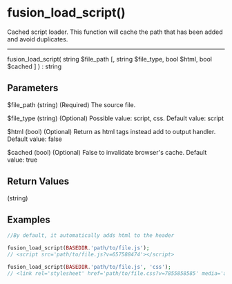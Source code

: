 # fusion_load_script()

Cached script loader. This function will cache the path that has been added and avoid duplicates.

---

fusion_load_script( string $file_path [, string $file_type, bool $html, bool $cached ] ) : string

## Parameters

$file_path (string) (Required) The source file.

$file_type (string) (Optional) Possible value: script, css. Default value: script

$html (bool) (Optional) Return as html tags instead add to output handler. Default value: false

$cached (bool) (Optional) False to invalidate browser's cache. Default value: true

## Return Values

(string)

## Examples

```php
//By default, it automatically adds html to the header

fusion_load_script(BASEDIR.'path/to/file.js');
// <script src='path/to/file.js?v=657588474'></script>

fusion_load_script(BASEDIR.'path/to/file.js', 'css');
// <link rel='stylesheet' href='path/to/file.css?v=7855858585' media='all'>
```
